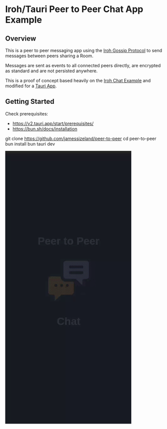 # Iroh/Tauri Peer to Peer Chat App Example

## Overview

This is a peer to peer messaging app using the [Iroh Gossip Protocol](https://www.iroh.computer/proto/iroh-gossip) to send messages between peers sharing a Room.

Messages are sent as events to all connected peers directly, are encrypted
as standard and are not persisted anywhere.

This is a proof of concept based heavily on the [Iroh Chat Example](https://github.com/n0-computer/iroh-examples/tree/main/browser-chat) and modified for a [Tauri App](https://tauri.app/).

## Getting Started

Check prerequisites:

- <https://v2.tauri.app/start/prerequisites/>
- <https://bun.sh/docs/installation>

git clone <https://github.com/jamessizeland/peer-to-peer>
cd peer-to-peer
bun install
bun tauri dev

![intro](./img/p2p.gif)
